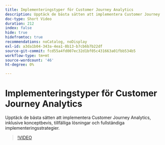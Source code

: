 ```yaml
---
title: Implementeringstyper för Customer Journey Analytics
description: Upptäck de bästa sätten att implementera Customer Journey Analytics, inklusive konceptbevis, tillfälliga lösningar och fullständiga implementeringsstrategier.
doc-type: Short Video
duration: 212
index: false
hide: true
hidefromtoc: true
recommendations: noCatalog, noDisplay
exl-id: a3da1b04-343a-4ea1-8b13-b7cb6b7b22df
source-git-commit: fcd55a4fd007ec32d1bf05c431663a01fbb534b5
workflow-type: tm+mt
source-wordcount: '46'
ht-degree: 0%

---
```


# Implementeringstyper för Customer Journey Analytics

Upptäck de bästa sätten att implementera Customer Journey Analytics, inklusive konceptbevis, tillfälliga lösningar och fullständiga implementeringsstrategier.

<!-- 62_S113_3442460_211_best-practices-for-implementing-customer-journey-analytics -->
>[!VIDEO](https://video.tv.adobe.com/v/3458311/?learn=on&enablevpops=true)
